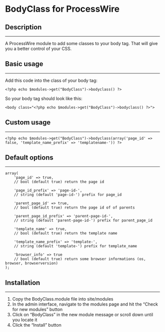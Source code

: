 # BodyClass for ProcessWire

## Description
***

A ProcessWire module to add some classes to your body tag. That will give you a better control of your CSS.

## Basic usage
***

Add this code into the class of your body tag:

	<?php echo $modules->get("BodyClass")->bodyclass() ?>
	
So your body tag should look like this:

	<body class="<?php echo $modules->get("BodyClass")->bodyclass() ?>">

## Custom usage
***

	<?php echo $modules->get("BodyClass")->bodyclass(array('page_id' => false, 'template_name_prefix' => 'templatename-')) ?>

## Default options
***

	array(
		'page_id' => true,
		// bool (default true) return the page id
		
		'page_id_prefix' => 'page-id-',
		// string (default 'page-id-') prefix for page_id
		
		'parent_page_id' => true,
		// bool (default true) return the page id of of parents
		
		'parent_page_id_prefix' => 'parent-page-id-',
		// string (default 'parent-page-id-') prefix for parent_page_id
		
		'template_name' => true,
		// bool (default true) return the template name
		
		'template_name_prefix' => 'template-',
		// string (default 'template-') prefix for template_name
		
		'browser_info' => true
		// bool (default true) return some browser informations (os, browser, browserversion)
	);
	
## Installation
***

1. Copy the BodyClass.module file into site/modules
2. In the admin interface, navigate to the modules page and hit the “Check for new modules” button
3. Click on “BodyClass” in the new module message or scroll down until you locate it
4. Click the “Install” button